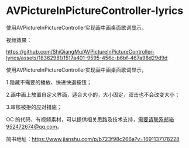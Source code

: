 # AVPictureInPictureController-lyrics
使用AVPictureInPictureController实现画中画桌面歌词显示，


视频效果：



https://github.com/ShiQiangMu/AVPictureInPictureController-lyrics/assets/18362981/1517a401-9595-456c-b6bf-467a98d29d9d



使用AVPictureInPictureController实现画中画桌面歌词显示，

1.隐藏不需要的播放、快进快退按钮；

2.画中画上放置自定义界面，适合大小的，大小固定，双击也不会改变大小；

3.审核被拒的应对措施；

OC 的代码，有视频素材，可以提供相关思路及技术支持，需要请联系邮箱952472674@qq.com。

简书地址：https://www.jianshu.com/p/b723f98c266a?v=1691137178228

